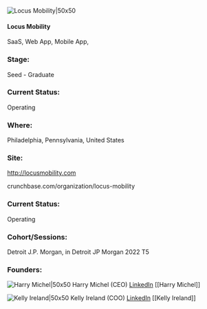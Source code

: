 

![Locus Mobility|50x50](https://apimg.techstars.com/profiles/1663088709382_987185.png)

#### Locus Mobility
SaaS, Web App, Mobile App,

### Stage: 
Seed - Graduate 

### Current Status: 
Operating

### Where:
Philadelphia, Pennsylvania, United States

### Site:
http://locusmobility.com



crunchbase.com/organization/locus-mobility

### Current Status: 
Operating

### Cohort/Sessions: 
Detroit J.P. Morgan, in Detroit JP Morgan 2022 T5

### Founders: 

![Harry Michel|50x50](https://www.f6s.com/content-resource/profiles/298821_th2.jpg) Harry Michel (CEO) [LinkedIn](https://linkedin.com/pub/harry-michel) [[Harry Michel]]

![Kelly Ireland|50x50]() Kelly Ireland (COO) [LinkedIn](https://linkedin.com/pub/kelly-ireland) [[Kelly Ireland]]


